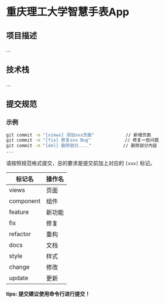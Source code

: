 # 重庆理工大学智慧手表App

## 项目描述

...

## 技术栈

...

## 提交规范

### 示例
```cmd
git commit -m "[views] 添加xxx页面"            // 新增页面
git commit -m "[fix] 修复xxx Bug"             // 修复一些问题
git commit -m "[del] 删除部分...."            // 删除部分内容
...
```

请按照规范格式提交，总的要求是提交前加上对应的 `[xxx]` 标记。

标记名  | 操作名
------------- | -------------
views  | 页面
component  | 组件
feature  |   新功能
fix |   修复
refactor    |   重构
docs    |   文档
style   |   样式
change  |   修改
update  |   更新

**tips: 提交建议使用命令行进行提交！**